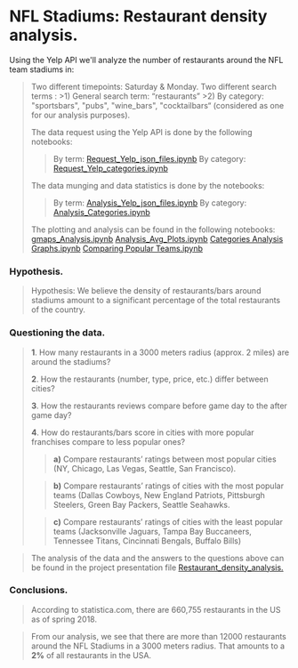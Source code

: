 ﻿
# NFL Stadiums: Restaurant density analysis.
Using the Yelp API we'll analyze the number of restaurants around the NFL team stadiums in:
>Two different timepoints: Saturday & Monday.
>Two different search terms :
	>1) General search term: “restaurants”
	>2) By category:  "sportsbars", "pubs", "wine_bars", "cocktailbars“ (considered as one for our analysis purposes).
>
>
> The data request using the Yelp API is done by the following notebooks:
> > By term:  [Request_Yelp_json_files.ipynb](https://github.com/CSwilliams88/project_1/blob/main/Request_Yelp_json_files.ipynb)
> > By category:  [Request_Yelp_categories.ipynb](https://github.com/CSwilliams88/project_1/blob/main/Request_Yelp_categories.ipynb)
>
>The data munging and data statistics is done by the notebooks:
>> By term:  [Analysis_Yelp_json_files.ipynb](https://github.com/CSwilliams88/project_1/blob/main/Analysis_Yelp_json_files.ipynb)
>> By category: [Analysis_Categories.ipynb](https://github.com/CSwilliams88/project_1/blob/main/Analysis_Categories.ipynb)
>  
>The plotting and analysis can be found in the following notebooks:
> [gmaps_Analysis.ipynb](https://github.com/CSwilliams88/project_1/blob/main/gmaps_Analysis.ipynb)
> [Analysis_Avg_Plots.ipynb](https://github.com/CSwilliams88/project_1/blob/main/Analysis_Avg_Plots.ipynb)
> [Categories Analysis Graphs.ipynb](https://github.com/CSwilliams88/project_1/blob/main/Categories%20Analysis%20Graphs.ipynb)
> [Comparing Popular Teams.ipynb](https://github.com/CSwilliams88/project_1/blob/main/Comparing%20Popular%20Teams.ipynb)
> 
### Hypothesis. 
>Hypothesis: We believe the density of restaurants/bars around stadiums amount to a significant percentage of the total restaurants of the country.
### Questioning the data.
>
>**1**. How many restaurants in a 3000 meters radius (approx. 2 miles) are around the stadiums?
>
>**2**. How the restaurants (number, type, price, etc.) differ between cities?
>
>**3**. How the restaurants reviews compare before game day to the after game day?
>
>**4**. How do restaurants/bars score in cities with more popular franchises compare to less popular ones?
>
>>**a)** Compare restaurants’ ratings between most popular cities (NY, Chicago, Las Vegas, Seattle, San Francisco).
>
>> **b)** Compare restaurants’ ratings of cities with the most popular teams (Dallas Cowboys, New England Patriots, 	Pittsburgh Steelers, Green Bay Packers, Seattle Seahawks.
>
 >>**c)** Compare restaurants’ ratings of cities with the least popular teams (Jacksonville Jaguars, Tampa Bay Buccaneers, Tennessee Titans, Cincinnati Bengals, Buffalo Bills)

> The analysis of the  data and the answers to the questions above can be found in the project presentation file [Restaurant_density_analysis.](https://github.com/CSwilliams88/project_1/tree/main/Presentation)
> 
### Conclusions.
>According to statistica.com, there are 660,755 restaurants in the US as of spring 2018.

>From our analysis, we see that there are more than 12000 restaurants around the NFL Stadiums in a 3000 meters radius. That amounts to a **2%** of all restaurants in the USA.

